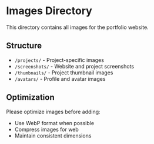 # Images Directory

This directory contains all images for the portfolio website.

## Structure

- `/projects/` - Project-specific images
- `/screenshots/` - Website and project screenshots
- `/thumbnails/` - Project thumbnail images
- `/avatars/` - Profile and avatar images

## Optimization

Please optimize images before adding:
- Use WebP format when possible
- Compress images for web
- Maintain consistent dimensions
